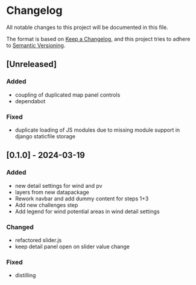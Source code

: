 # Changelog
All notable changes to this project will be documented in this file.

The format is based on [Keep a Changelog](https://keepachangelog.com/en/1.0.0/),
and this project tries to adhere to [Semantic Versioning](https://semver.org/spec/v2.0.0.html).

## [Unreleased]
### Added
- coupling of duplicated map panel controls
- dependabot

### Fixed
- duplicate loading of JS modules due to missing module support in django staticfile storage

## [0.1.0] - 2024-03-19
### Added
- new detail settings for wind and pv
- layers from new datapackage
- Rework navbar and add dummy content for steps 1+3
- Add new challenges step
- Add legend for wind potential areas in wind detail settings

### Changed
- refactored slider.js
- keep detail panel open on slider value change

### Fixed
- distilling
